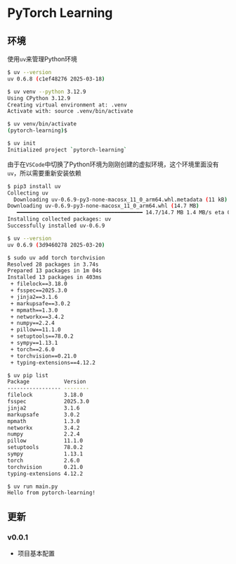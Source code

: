 <!--
 * @Author: matiastang
 * @Date: 2025-03-25 17:09:10
 * @LastEditors: matiastang
 * @LastEditTime: 2025-03-26 10:14:04
 * @FilePath: /pytorch-learning/README.md
 * @Description: PyTorch Learning
-->
# PyTorch Learning

## 环境

使用`uv`来管理Python环境

```sh
$ uv --version
uv 0.6.8 (c1ef48276 2025-03-18)
```

```sh
$ uv venv --python 3.12.9
Using CPython 3.12.9
Creating virtual environment at: .venv
Activate with: source .venv/bin/activate
```

```sh
$ uv venv/bin/activate
(pytorch-learning)$  
```

```sh
$ uv init   
Initialized project `pytorch-learning`
```

由于在`VSCode`中切换了Python环境为刚刚创建的虚拟环境，这个环境里面没有`uv`，所以需要重新安装依赖
```sh
$ pip3 install uv
Collecting uv
  Downloading uv-0.6.9-py3-none-macosx_11_0_arm64.whl.metadata (11 kB)
Downloading uv-0.6.9-py3-none-macosx_11_0_arm64.whl (14.7 MB)
   ━━━━━━━━━━━━━━━━━━━━━━━━━━━━━━━━━━━━━━━━ 14.7/14.7 MB 1.4 MB/s eta 0:00:00
Installing collected packages: uv
Successfully installed uv-0.6.9
```

```sh
$ uv --version
uv 0.6.9 (3d9460278 2025-03-20)
```

```sh
$ sudo uv add torch torchvision
Resolved 28 packages in 3.74s
Prepared 13 packages in 1m 04s
Installed 13 packages in 403ms
 + filelock==3.18.0
 + fsspec==2025.3.0
 + jinja2==3.1.6
 + markupsafe==3.0.2
 + mpmath==1.3.0
 + networkx==3.4.2
 + numpy==2.2.4
 + pillow==11.1.0
 + setuptools==78.0.2
 + sympy==1.13.1
 + torch==2.6.0
 + torchvision==0.21.0
 + typing-extensions==4.12.2
```

```sh
$ uv pip list
Package           Version
----------------- --------
filelock          3.18.0
fsspec            2025.3.0
jinja2            3.1.6
markupsafe        3.0.2
mpmath            1.3.0
networkx          3.4.2
numpy             2.2.4
pillow            11.1.0
setuptools        78.0.2
sympy             1.13.1
torch             2.6.0
torchvision       0.21.0
typing-extensions 4.12.2
```

```sh
$ uv run main.py 
Hello from pytorch-learning!
```

## 更新

### v0.0.1

- 项目基本配置